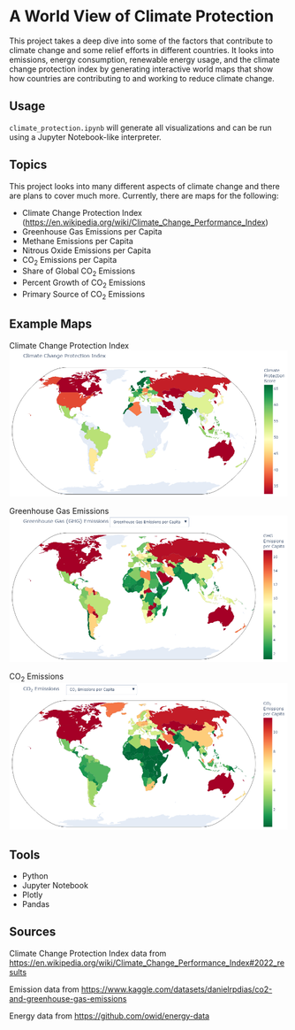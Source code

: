 # A World View of Climate Protection
This project takes a deep dive into some of the factors that contribute to climate change and some relief efforts in different countries. It looks into emissions, energy consumption, renewable energy usage, and the climate change protection index by generating interactive world maps that show how countries are contributing to and working to reduce climate change.

## Usage
`climate_protection.ipynb` will generate all visualizations and can be run using a Jupyter Notebook-like interpreter.

## Topics
This project looks into many different aspects of climate change and there are plans to cover much more. Currently, there are maps for the following:
- Climate Change Protection Index (https://en.wikipedia.org/wiki/Climate_Change_Performance_Index)
- Greenhouse Gas Emissions per Capita
- Methane Emissions per Capita
- Nitrous Oxide Emissions per Capita
- CO<sub>2</sub> Emissions per Capita
- Share of Global CO<sub>2</sub> Emissions
- Percent Growth of CO<sub>2</sub> Emissions
- Primary Source of CO<sub>2</sub> Emissions

## Example Maps
Climate Change Protection Index
![CCPI](images/ccpi.png "Climate Change Protection Index Map")

Greenhouse Gas Emissions
![GHG](images/ghg.png "Greenhouse Gas Emissions Map")

CO<sub>2</sub> Emissions
![CO2](images/co2.png "CO2 Emissions Map")

## Tools
- Python
- Jupyter Notebook
- Plotly
- Pandas

## Sources
Climate Change Protection Index data from https://en.wikipedia.org/wiki/Climate_Change_Performance_Index#2022_results

Emission data from https://www.kaggle.com/datasets/danielrpdias/co2-and-greenhouse-gas-emissions

Energy data from https://github.com/owid/energy-data
